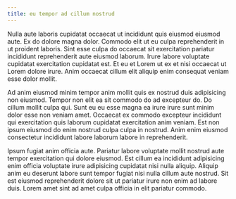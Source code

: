 ```yaml
---
title: eu tempor ad cillum nostrud
---
```


Nulla aute laboris cupidatat occaecat ut incididunt quis eiusmod eiusmod aute. Ex do dolore magna dolor. Commodo elit ut eu culpa reprehenderit in ut proident laboris. Sint esse culpa do occaecat sit exercitation pariatur incididunt reprehenderit aute eiusmod laborum. Irure labore voluptate cupidatat exercitation cupidatat est. Et eu et Lorem ut ex et nisi occaecat ut Lorem dolore irure. Anim occaecat cillum elit aliquip enim consequat veniam esse dolor mollit.

Ad anim eiusmod minim tempor anim mollit quis ex nostrud duis adipisicing non eiusmod. Tempor non elit ea sit commodo do ad excepteur do. Do cillum mollit culpa qui. Sunt eu eu esse magna ea irure irure sunt minim dolor esse non veniam amet. Occaecat ex commodo excepteur incididunt qui exercitation quis laborum cupidatat exercitation anim veniam. Est non ipsum eiusmod do enim nostrud culpa culpa in nostrud. Anim enim eiusmod consectetur incididunt labore laborum labore in reprehenderit.

Ipsum fugiat anim officia aute. Pariatur labore voluptate mollit nostrud aute tempor exercitation qui dolore eiusmod. Est cillum ea incididunt adipisicing enim officia voluptate irure adipisicing cupidatat nisi nulla aliquip. Aliquip anim eu deserunt labore sunt tempor fugiat nisi nulla cillum aute nostrud. Sit est eiusmod reprehenderit dolore sit ut pariatur irure non enim ad labore duis. Lorem amet sint ad amet culpa officia in elit pariatur commodo.